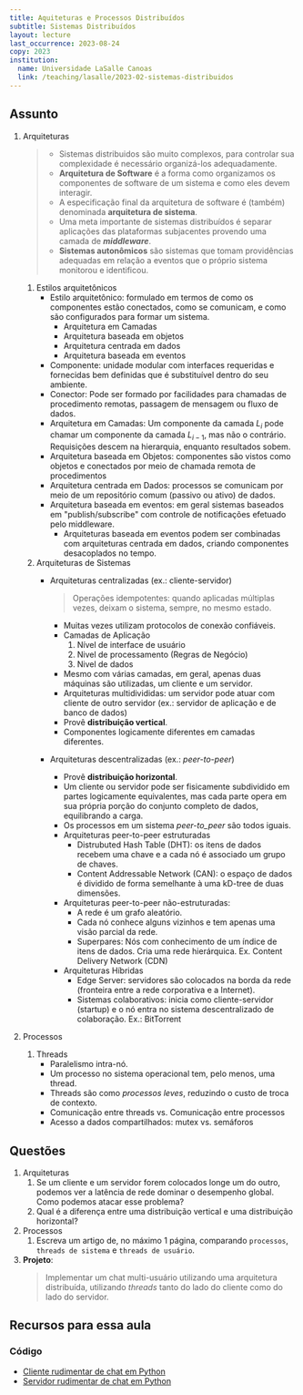 ```yaml
---
title: Aquiteturas e Processos Distribuídos
subtitle: Sistemas Distribuídos
layout: lecture
last_occurrence: 2023-08-24
copy: 2023
institution:
  name: Universidade LaSalle Canoas
  link: /teaching/lasalle/2023-02-sistemas-distribuidos
---
```


## Assunto

1. Arquiteturas
    > * Sistemas distribuidos são muito complexos, para controlar sua complexidade é necessário organizá-los adequadamente.
    > * **Arquitetura de Software** é a forma como organizamos os componentes de software de um sistema e como eles devem interagir.
    > * A especificação final da arquitetura de software é (também) denominada **arquitetura de sistema**.
    > * Uma meta importante de sistemas distribuídos é separar aplicações das plataformas subjacentes provendo uma camada de **_middleware_**.
    > * **Sistemas autonômicos** são sistemas que tomam providências adequadas em relação a eventos que o próprio sistema monitorou e identificou.
    
    1. Estilos arquitetônicos
        * Estilo arquitetônico: formulado em termos de como os componentes estão conectados, como se comunicam, e como são configurados para formar um sistema.
            * Arquitetura em Camadas
            * Arquitetura baseada em objetos
            * Arquitetura centrada em dados
            * Arquitetura baseada em eventos
        * Componente: unidade modular com interfaces requeridas e fornecidas bem definidas que é substituível dentro do seu ambiente.
        * Conector: Pode ser formado por facilidades para chamadas de procedimento remotas, passagem de mensagem ou fluxo de dados.
        * Arquitetura em Camadas: Um componente da camada $L_{i}$ pode chamar um componente da camada $L_{i-1}$, mas não o contrário. Requisições descem na hierarquia, enquanto resultados sobem.
        * Arquitetura baseada em Objetos: componentes são vistos como objetos e conectados por meio de chamada remota de procedimentos
        * Arquitetura centrada em Dados: processos se comunicam por meio de um repositório comum (passivo ou ativo) de dados.
        * Arquitetura baseada em eventos: em geral sistemas baseados em "publish/subscribe" com controle de notificações efetuado pelo middleware.
            * Arquiteturas baseada em eventos podem ser combinadas com arquiteturas centrada em dados, criando componentes desacoplados no tempo. 
    2. Arquiteturas de Sistemas
        * Arquiteturas centralizadas (ex.: cliente-servidor)
            > Operações idempotentes: quando aplicadas múltiplas vezes, deixam o sistema, sempre, no mesmo estado.

            * Muitas vezes utilizam protocolos de conexão confiáveis.
            * Camadas de Aplicação
                1. Nível de interface de usuário
                2. Nivel de processamento (Regras de Negócio)
                3. Nivel de dados
            * Mesmo com várias camadas, em geral, apenas duas máquinas são utilizadas, um cliente e um servidor.
            * Arquiteturas multidivididas: um servidor pode atuar com cliente de outro servidor (ex.: servidor de aplicação e de banco de dados)
            * Provê **distribuição vertical**.
            * Componentes logicamente diferentes em camadas diferentes.
        * Arquiteturas descentralizadas (ex.: _peer-to-peer_)
            * Provê **distribuição horizontal**.
            * Um cliente ou servidor pode ser fisicamente subdividido em partes logicamente equivalentes, mas cada parte opera em sua própria porção do conjunto completo de dados, equilibrando a carga.
            * Os processos em um sistema _peer-to_peer_ são todos iguais.
            * Arquiteturas peer-to-peer estruturadas
                * Distrubuted Hash Table (DHT): os itens de dados recebem uma chave e a cada nó é associado um grupo de chaves.
                * Content Addressable Network (CAN): o espaço de dados é dividido de forma semelhante à uma kD-tree de duas dimensões.
            * Arquiteturas peer-to-peer não-estruturadas:
                * A rede é um grafo aleatório.
                * Cada nó conhece alguns vizinhos e tem apenas uma visão parcial da rede.
                * Superpares: Nós com conhecimento de um índice de itens de dados. Cria uma rede hierárquica. Ex. Content Delivery Network (CDN)
            * Arquiteturas Híbridas
                * Edge Server: servidores são colocados na borda da rede (fronteira entre a rede corporativa e a Internet).
                * Sistemas colaborativos: inicia como cliente-servidor (startup) e o nó entra no sistema descentralizado de colaboração. Ex.: BitTorrent
3. Processos
    1. Threads
        * Paralelismo intra-nó.
        * Um processo no sistema operacional tem, pelo menos, uma thread.
        * Threads são como _processos leves_, reduzindo o custo de troca de contexto.
        * Comunicação entre threads vs. Comunicação entre processos
        * Acesso a dados compartilhados: mutex vs. semáforos


## Questões

1. Arquiteturas
    1. Se um cliente e um servidor forem colocados longe um do outro, podemos ver a latência de rede dominar o desempenho global. Como podemos atacar esse problema?
    2. Qual é a diferença entre uma distribuição vertical e uma distribuição horizontal?
2. Processos
    1. Escreva um artigo de, no máximo 1 página, comparando `processos`, `threads de sistema` e `threads de usuário`.
3. **Projeto**:
    > Implementar um chat multi-usuário utilizando uma arquitetura distribuída, utilizando _threads_ tanto do lado do cliente como do lado do servidor.

<!-- Formato da mensagem, comandos a serem implementados, pelo menos dois servidores -->

## Recursos para essa aula

### Código

* [Cliente rudimentar de chat em Python](/files/lasalle/code/chat/client.py)
* [Servidor rudimentar de chat em Python](/files/lasalle/code/chat/server.py)


